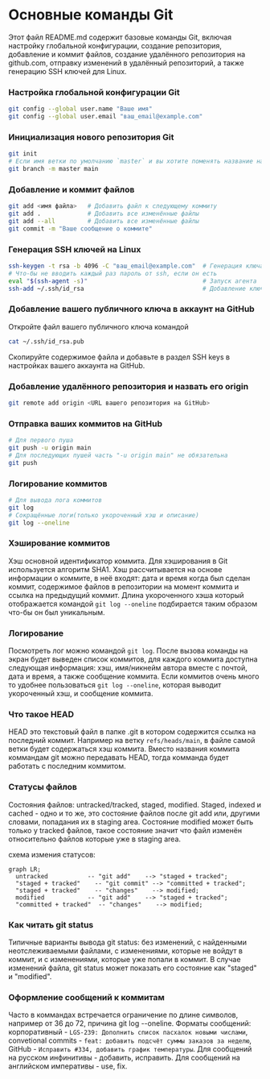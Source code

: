 # Основные команды Git

Этот файл README.md содержит базовые команды Git, включая настройку глобальной конфигурации, создание репозитория, добавление и коммит файлов, создание удалённого репозитория на github.com, отправку изменений в удалённый репозиторий, а также генерацию SSH ключей для Linux.


### Настройка глобальной конфигурации Git
```bash
git config --global user.name "Ваше имя"
git config --global user.email "ваш_email@example.com"
```


### Инициализация нового репозитория Git
```bash
git init
# Если имя ветки по умолчанию `master` и вы хотите поменять название на `main`
git branch -m master main
```


### Добавление и коммит файлов
```bash
git add <имя файла>   # Добавить файл к следующему коммиту
git add .             # Добавить все изменённые файлы
git add --all         # Добавить все изменённые файлы
git commit -m "Ваше сообщение о коммите"
```


### Генерация SSH ключей на Linux
```bash
ssh-keygen -t rsa -b 4096 -C "ваш_email@example.com"  # Генерация ключа
# Что-бы не вводить каждый раз пароль от ssh, если он есть
eval "$(ssh-agent -s)"                                # Запуск агента
ssh-add ~/.ssh/id_rsa                                 # Добавление ключа к агенту
```


### Добавление вашего публичного ключа в аккаунт на GitHub
Откройте файл вашего публичного ключа командой
```bash
cat ~/.ssh/id_rsa.pub
```
Скопируйте содержимое файла и добавьте в раздел SSH keys в настройках вашего аккаунта на GitHub.


### Добавление удалённого репозитория и назвать его origin
```bash
git remote add origin <URL вашего репозитория на GitHub>
```


### Отправка ваших коммитов на GitHub
```bash
# Для первого пуша
git push -u origin main
# Для последующих пушей часть "-u origin main" не обязательна
git push
```

### Логирование коммитов
```bash
# Для вывода лога коммитов
git log
# Сокращённые логи(только укороченный хэш и описание)
git log --oneline
```


### Хэширование коммитов
Хэш основной идентификатор коммита. Для хэширования в Git используется алгоритм SHA1. Хэш рассчитывается на основе информации о коммите, в неё входят: дата и время когда был сделан коммит, содержимое файлов в репозитории на момент коммита и ссылка на предыдущий коммит. Длина укороченного хэша который отображается командой `git log --oneline` подбирается таким образом что-бы он был уникальным.


### Логирование
Посмотреть лог можно командой `git log`. После вызова команды на экран будет выведен список коммитов, для каждого коммита доступна следующая информация: хэш, имя/никнейм автора вместе с почтой, дата и время, а также сообщение коммита. Если коммитов очень много то удобнее пользоваться `git log --oneline`, которая выводит укороченный хэш, и сообщение коммита.


### Что такое HEAD
HEAD это текстовый файл в папке .git в котором содержится ссылка на последний коммит. Например на ветку `refs/heads/main`, в файле самой ветки будет содержаться хэш коммита. Вместо названия коммита коммандам git можно передавать HEAD, тогда комманда будет работать с последним коммитом.


### Статусы файлов
Состояния файлов: untracked/tracked, staged, modified. Staged, indexed и cached - одно и то же, это состояние файлов после git add или, другими словами, попадания их в staging area. Состояние modified может быть только у tracked файлов, такое состояние значит что файл изменён относительно файлов которые уже в staging area.

схема измения статусов:

```mermaid
graph LR;
  untracked           -- "git add"    --> "staged + tracked";
  "staged + tracked"    -- "git commit" --> "committed + tracked";
  "staged + tracked"    -- "changes"    --> modified;
  modified            -- "git add"    --> "staged + tracked";
  "committed + tracked"  -- "changes"    --> modified;
```

### Как читать git status
Типичные варианты вывода git status: без изменений, с найденными неотслеживаемыми файлами, с изменениями, которые не войдут в коммит, и с изменениями, которые уже попали в коммит. В случае изменений файла, git status может показать его состояние как "staged" и "modified".


### Оформление сообщений к коммитам
Часто в коммандах встречается ограничение по длине символов, например от 36 до 72, причина git log --oneline. Форматы сообщений: корпоративный - `LGS-239: Дополнить список пасхалок новыми числами`, convetional commits - `feat: добавить подсчёт суммы заказов за неделю`, GitHub - `Исправить #334, добавить график температуры`. Для сообщений на русском инфинитивы - добавить, исправить. Для сообщений на английском императивы - use,  fix.
